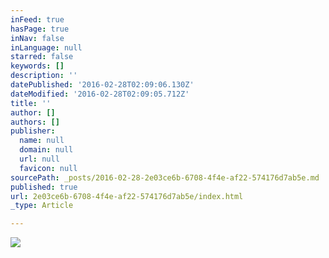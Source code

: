 ```yaml
---
inFeed: true
hasPage: true
inNav: false
inLanguage: null
starred: false
keywords: []
description: ''
datePublished: '2016-02-28T02:09:06.130Z'
dateModified: '2016-02-28T02:09:05.712Z'
title: ''
author: []
authors: []
publisher:
  name: null
  domain: null
  url: null
  favicon: null
sourcePath: _posts/2016-02-28-2e03ce6b-6708-4f4e-af22-574176d7ab5e.md
published: true
url: 2e03ce6b-6708-4f4e-af22-574176d7ab5e/index.html
_type: Article

---
```

![](https://the-grid-user-content.s3-us-west-2.amazonaws.com/47f9daa6-6357-4e04-a0cd-4e572c2dbbaa.png)